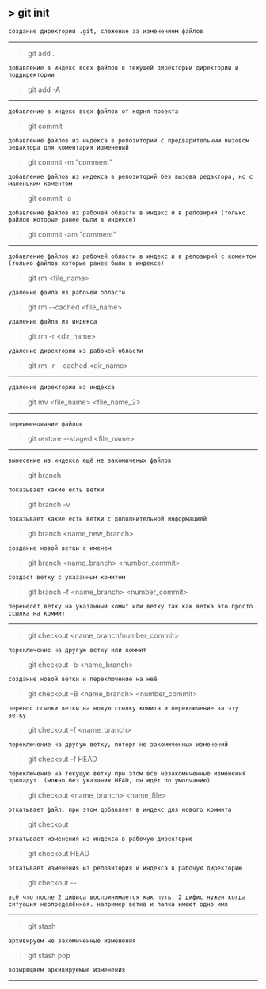 ## > git init

    создание директории .git, слежение за изменением файлов
---
> git add .

    добавление в индекс всех файлов в текущей директории директории и поддиректории

> git add -A
---
    добавление в индекс всех файлов от корня проекта

> git commit

    добавление файлов из индекса в репозиторий с предварительным вызовом редактора для коментария изменений

> git commit -m "comment"

    добавление файлов из индекса в репозиторий без вызова редактора, но с маленьким коментом

> git commit -a

    добавление файлов из рабочей области в индекс и в репозирий (только файлов которые ранее были в индексе)

> git commit -am "comment"
---
    добавление файлов из рабочей области в индекс и в репозирий с коментом (только файлов которые ранее были в индексе)

> git rm <file_name>

    удаление файла из рабочей области

> git rm --сached <file_name>

    удаление файла из индекса

> git rm -r <dir_name>

    удаление директории из рабочей области

> git rm -r --сached <dir_name>
---
    удаление директории из индекса

> git mv <file_name> <file_name_2>
---
    переименование файлов

> git restore --staged <file_name>
---
    вынесение из индекса ещё не закомиченых файлов

> git branch

    показывает какие есть ветки

> git branch -v

    показывает какие есть ветки с дополнительной информацией

> git branch <name_new_branch>

    создание новой ветки с именем

> git branch <name_branch> <number_commit>

    создаст ветку с указанным комитом

> git branch -f <name_branch> <number_commit>

    перенесёт ветку на указанный комит или ветку так как ветка это просто ссылка на коммит
---
> git checkout <name_branch/number_commit>

    переключение на другую ветку или коммит

> git checkout -b <name_branch>

    создание новой ветки и переключение на неё

> git checkout -B <name_branch> <number_commit>

    перенос ссылки ветки на новую ссылку комита и переключение за эту ветку

> git checkout -f <name_branch>

    переключение на другую ветку, потеря не закомиченных изменений

> git checkout -f HEAD

    переключение на текущую ветку при этом все незакомиченные изменения пропадут. (можно без указания HEAD, он идёт по умолчанию)

> git checkout <name_branch> <name_file>

    откатывает файл. при этом добавляет в индекс для нового коммита

> git checkout <path>

    откатывает изменения из индекса в рабочую директорию

> git checkout HEAD <path>

    откатывает изменения из репозитория и индекса в рабочую директорию

> git checkout -- <path>

    всё что после 2 дифиса воспринимается как путь. 2 дифис нужен когда ситуация неопределённая. например ветка и папка имеют одно имя
---
> git stash

    архивируем не закомиченные изменения

> git stash pop

    возырвщвем архивируемые изменения

---